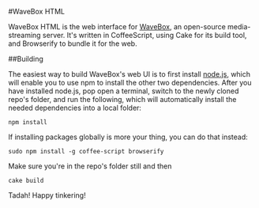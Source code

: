 #WaveBox HTML

WaveBox HTML is the web interface for [WaveBox](https://github.com/einsteinx2/WaveBox), an open-source media-streaming server.  It's written in CoffeeScript, using Cake for its build tool, and Browserify to bundle it for the web.  



##Building



The easiest way to build WaveBox's web UI is to first install [node.js](http://nodejs.org/), which will enable you to use npm to install the other two dependencies.  After you have installed node.js, pop open a terminal, switch to the newly cloned repo's folder, and run the following, which will automatically install the needed dependencies into a local folder:

    npm install

If installing packages globally is more your thing, you can do that instead:

    sudo npm install -g coffee-script browserify

Make sure you're in the repo's folder still and then

    cake build

Tadah! Happy tinkering!
